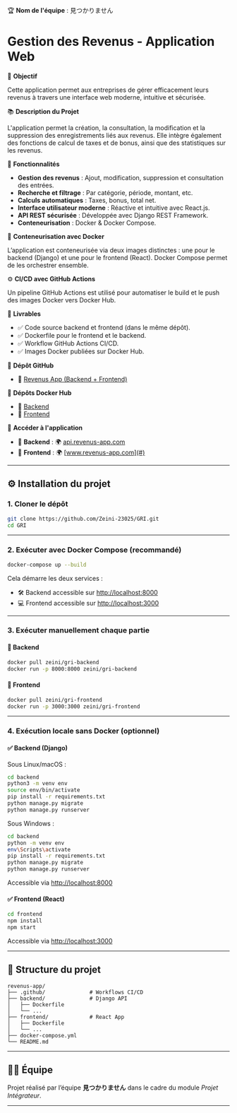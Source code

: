 🏆 **Nom de l'équipe** : 見つかりません

# Gestion des Revenus - Application Web

📌 **Objectif**

Cette application permet aux entreprises de gérer efficacement leurs revenus à travers une interface web moderne, intuitive et sécurisée.

📚 **Description du Projet**

L'application permet la création, la consultation, la modification et la suppression des enregistrements liés aux revenus. Elle intègre également des fonctions de calcul de taxes et de bonus, ainsi que des statistiques sur les revenus.

🚀 **Fonctionnalités**

- **Gestion des revenus** : Ajout, modification, suppression et consultation des entrées.
- **Recherche et filtrage** : Par catégorie, période, montant, etc.
- **Calculs automatiques** : Taxes, bonus, total net.
- **Interface utilisateur moderne** : Réactive et intuitive avec React.js.
- **API REST sécurisée** : Développée avec Django REST Framework.
- **Conteneurisation** : Docker & Docker Compose.

🐳 **Conteneurisation avec Docker**

L’application est conteneurisée via deux images distinctes : une pour le backend (Django) et une pour le frontend (React). Docker Compose permet de les orchestrer ensemble.

⚙️ **CI/CD avec GitHub Actions**

Un pipeline GitHub Actions est utilisé pour automatiser le build et le push des images Docker vers Docker Hub.

📂 **Livrables**

- ✅ Code source backend et frontend (dans le même dépôt).
- ✅ Dockerfile pour le frontend et le backend.
- ✅ Workflow GitHub Actions CI/CD.
- ✅ Images Docker publiées sur Docker Hub.

🔹 **Dépôt GitHub**

- 🔗 [Revenus App (Backend + Frontend)](https://github.com/Zeini-23025/GRI)

🐳 **Dépôts Docker Hub**

- 🐳 [Backend](https://hub.docker.com/repository/docker/zeini/gri-backend)
- 🐳 [Frontend](https://hub.docker.com/repository/docker/zeini/gri-frontend)

🚀 **Accéder à l'application**

- 🔹 **Backend** : 🌍 [api.revenus-app.com](#)
- 🔹 **Frontend** : 🌍 [www.revenus-app.com](#)

---

## ⚙️ Installation du projet

### 1. Cloner le dépôt

```bash
git clone https://github.com/Zeini-23025/GRI.git
cd GRI
```

---

### 2. Exécuter avec Docker Compose (recommandé)

```bash
docker-compose up --build
```

Cela démarre les deux services :

- 🛠 Backend accessible sur [http://localhost:8000](http://localhost:8000)
- 💻 Frontend accessible sur [http://localhost:3000](http://localhost:3000)

---

### 3. Exécuter manuellement chaque partie

#### 🐳 Backend

```bash
docker pull zeini/gri-backend
docker run -p 8000:8000 zeini/gri-backend
```

#### 🐳 Frontend

```bash
docker pull zeini/gri-frontend
docker run -p 3000:3000 zeini/gri-frontend
```

---

### 4. Exécution locale sans Docker (optionnel)

#### ✅ Backend (Django)

Sous Linux/macOS :

```bash
cd backend
python3 -m venv env
source env/bin/activate
pip install -r requirements.txt
python manage.py migrate
python manage.py runserver
```

Sous Windows :

```bash
cd backend
python -m venv env
env\Scripts\activate
pip install -r requirements.txt
python manage.py migrate
python manage.py runserver
```

Accessible via [http://localhost:8000](http://localhost:8000)

#### ✅ Frontend (React)

```bash
cd frontend
npm install
npm start
```

Accessible via [http://localhost:3000](http://localhost:3000)

---

## 📁 Structure du projet

```
revenus-app/
├── .github/              # Workflows CI/CD
├── backend/              # Django API
│   ├── Dockerfile
│   └── ...
├── frontend/             # React App
│   ├── Dockerfile
│   └── ...
├── docker-compose.yml
└── README.md
```

---

## 🧑‍💻 Équipe

Projet réalisé par l’équipe **見つかりません** dans le cadre du module *Projet Intégrateur*.

---


